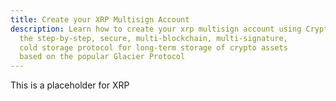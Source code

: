 ```yaml
---
title: Create your XRP Multisign Account
description: Learn how to create your xrp multisign account using CryptoGlacier,
  the step-by-step, secure, multi-blockchain, multi-signature,
  cold storage protocol for long-term storage of crypto assets
  based on the popular Glacier Protocol
---
```


This is a placeholder for XRP

